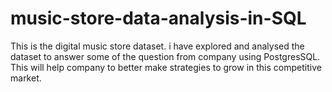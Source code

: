 # music-store-data-analysis-in-SQL
This is the digital music store dataset. i have explored and analysed the dataset to answer some of the question from company using PostgresSQL. This will help company to better make strategies to grow in this competitive market.
